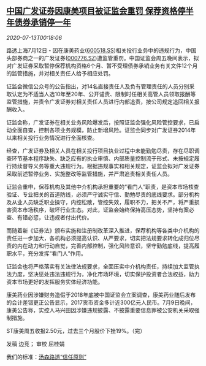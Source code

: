 <!--1594599797000-->
[中国广发证券因康美项目被证监会重罚 保荐资格停半年债券承销停一年](https://cn.reuters.com/article/gf-securities-penalty-0712-sun-idCNKCS24E00V)
------

<div><i>2020-07-13T00:18:06</i></div><div class="StandardArticleBody_body"><p>路透上海7月12日 - 因在康美药业(<span id="symbol_600518.SS_0"><a href="//www.reuters.com/companies/600518.SS">600518.SS</a></span>)相关投行业务中的违规行为，中国头部券商之一的广发证券(<span id="symbol_000776.SZ_1"><a href="//www.reuters.com/companies/000776.SZ">000776.SZ</a></span>)遭监管重罚。中国证监会周五晚间表示，拟对广发证券采取暂停保荐机构资格6个月、暂不受理债券承销业务有关文件12个月的监管措施，并对相关责任人给予相应处罚。 </p><p>证监会微信公众号的公告指出，对14名直接责任人及负有管理责任的人员分别采取认定为不适当人选10年至20年、公开谴责、限制时任相关高管人员领取报酬等监管措施，并责令广发证券对相关责任人员进行内部追责，按公司规定追回相关报酬收入。 </p><p>证监会称，广发证券在相关业务风险爆发后，按照证监会强化风险管控要求，已启动全面自查，控制各项业务规模，防止新增风险。证监会同步对广发证券2014年以来相关投行业务情况进行全面核查。 </p><p>经查，广发证券及相关人员在相关投行项目执业过程中未能勤勉尽责，存在尽职调查环节基本程序缺失、缺乏应有的执业审慎、内部质量控制流于形式、未按规定履行持续督导义务等重大违规行为。根据违规事实和相关规定，证监会拟对广发证券采取前述暂停业务、实施整改等监管措施，并严肃追责相关责任人员。 　 </p><p>证监会重申，保荐机构及其他中介机构承担重要的“看门人”职责，是资本市场核查验证、专业把关的首道防线，必须严守诚实守信、勤勉尽责的底线要求。部分机构及从业人员缺乏职业操守，内控松散，管控失效，履职不力，把关不严，将严重损害资本市场秩序，破坏行业生态。对此，证监会始终保持高压态势，坚持有案必查、有错必惩，让违规者付出代价。 　 </p><p>而随着新《证券法》颁布实施和注册制改革深入推进，保荐机构等各类中介机构的责任进一步加大，各机构必须提高认识、从严要求，切实把法规要求转化成归位尽责的内在动力和行动自觉，完善内部控制，强化风险意识，坚守勤勉底线，提高履职水平，充分发挥“看门人”作用。 </p><p>证监会也将严格落实有关法律法规要求，全面压实中介机构责任，持续加大监管执法力度，坚决惩处违法违规行为，净化市场环境，切实保护投资者合法权益，助力资本市场更好的发挥服务实体经济功能。 </p><p>康美药业因涉嫌财务造假于2018年底被中国证监会立案调查，康美药业随后发布的会计差错更正公告显示，2017货币资金多计近300亿元人民币。7月9日晚间，康美公告称，实控人马兴田因涉嫌违规披露、不披露重要信息罪被公安机关采取强制措施。 </p><p>ST康美周五收报2.50元，过去三个月股价下挫19%。（完）  </p><div class="Attribution_container"><div class="Attribution_attribution"><p class="Attribution_content">发稿 边竞； 审校 屈桂娟 </p></div></div><div class="StandardArticleBody_trustBadgeContainer"><span class="StandardArticleBody_trustBadgeTitle">我们的标准：</span><span class="trustBadgeUrl"><a href="https://www.thomsonreuters.cn/content/dam/openweb/documents/pdf/china/brochures/about-us-1.pdf">汤森路透“信任原则”</a></span></div></div>
